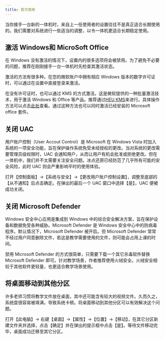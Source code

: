 ```yaml
---
title: 首次使用
---
```


当你接手一台新的一体机时，来自上一任使用者的设置往往不是真正适合长期使用的。我们需要对系统进行一些适当的调整，以令一体机更适合长期稳定使用。

## 激活 Windows和 MicroSoft Office

在 Windows 没有激活的情况下，设置内的很多选项将会被禁用。为了避免不必要的问题，推荐在刚刚接手一台一体机时先检查其激活状态。

激活的方法有很多种。在您的微软账户中拥有相应 Windows 版本的数字许可证时，可以通过在设置中直接登录来激活。

在没有许可证时，也可以通过 KMS 的方式激活。这是微软提供的一种批量激活技术，用于激活 Windows 和 Office 等产品。推荐通过[HEU KMS](https://github.com/zbezj/HEU_KMS_Activator/releases)来进行。具体操作方法可以点击[此处](https://github.com/zbezj/HEU_KMS_Activator/blob/master/HEU_KMS_Activator使用说明手册.pdf)查看。通过这种方法也可以同时激活已经安装的 Microsoft office 套件。

## 关闭 UAC

用户账户控制（User Accout Control）是 Microsoft 在 Windows Vista 时加入系统的一项安全功能，旨在保护操作系统免受未经授权的更改。当对系统的更改需要管理员级权限时，UAC 会通知用户，从而让用户有机会批准或拒绝更改。但在一体机中，我们并不太需要关注安全问题。冰点还原已经防范了几乎所有可能的安全风险，此时 UAC 则会严重影响平时的使用体验。

打开【控制面板】→【系统与安全】→【更改用户账户控制设置】，调整至底部的【从不通知】后点击确定。在弹出的最后一个 UAC 窗口中选择【是】，UAC 便被成功关闭。

## 关闭 Microsoft Defender

Windows 安全中心应用是集成到 Windows 中的综合安全解决方案，旨在保护设备和数据免受各种威胁。Microsoft Defender 是 Windows 安全中心中的防病毒程序。默认情况下，Microsoft Defender 被开启。但 Microsoft Defender 常常不经过用户同意删除文件，若这是教学需要使用的文件，则可能会占用上课的时间。

禁用 Microsoft Defender 的方式很简单，只需要下载一个其它杀毒软件替换 Microsoft Defender 即可。针对教学场景，作者推荐使用火绒安全。火绒安全相较于其他软件更轻量，也更适合教学场景使用。

## 将桌面移动到其他分区

许多老师习惯将教学文件放在桌面，其中还可能含有较大的视频文件。久而久之，系统盘很容易被填满，导致系统卡顿。将桌面移动到其他分区可以有效解决这个问题。

打开【此电脑】→ 右键【桌面】→【属性】→【位置】→【移动】，在其它分区新建文件夹并选择，点击【确定】并在弹出的提示框中点击【是】。等待文件移动完毕，桌面成功迁移至其它分区。
